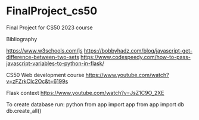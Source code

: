 # FinalProject_cs50
Final Project for CS50 2023 course

Bibliography

https://www.w3schools.com/js
https://bobbyhadz.com/blog/javascript-get-difference-between-two-sets
https://www.codespeedy.com/how-to-pass-javascript-variables-to-python-in-flask/

CS50 Web development course
https://www.youtube.com/watch?v=zFZrkCIc2Oc&t=6199s


Flask context
https://www.youtube.com/watch?v=JsZ1C9O_2XE

To create database run:
python
from app import app
from app import db
db.create_all()